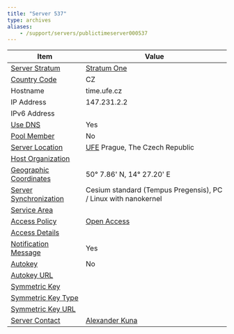 ```yaml
---
title: "Server 537"
type: archives
aliases:
    - /support/servers/publictimeserver000537
---
```


| Item | Value |
| ----- | ----- |
| [Server Stratum](/support/servers/serverstratum) | [Stratum One](/support/servers/stratumonetimeservers) |
| [Country Code](/support/servers/countrycode) | CZ |
| Hostname |  time.ufe.cz |
| IP Address |  147.231.2.2 |
| IPv6 Address | |
| [Use DNS](/support/servers/usedns) | Yes |
| [Pool Member](/support/servers/poolmember) | No |
| [Server Location](/support/servers/serverlocation) | [UFE](https://www.ufe.cz) Prague, The Czech Republic |
| [Host Organization](/support/servers/hostorganization) | |
| [ Geographic Coordinates](/support/servers/geographiccoordinates) |  50° 7.86' N, 14° 27.20' E |
| [Server Synchronization](/support/servers/serversynchronization) |  Cesium standard (Tempus Pregensis), PC / Linux with nanokernel |
| [Service Area](/support/servers/servicearea) |  |
| [Access Policy](/support/servers/accesspolicy) | [Open Access](/support/servers/openaccess) |
| [Access Details](/support/servers/accessdetails) |  |
| [Notification Message](/support/servers/notificationmessage) | Yes |
| [Autokey](/support/servers/autokey) | No |
| [Autokey URL](/support/servers/autokeyurl) | |
| [Symmetric Key](/support/servers/symmetrickey) |  |
| [Symmetric Key Type](/support/servers/symmetrickeytype) | |
| [Symmetric Key URL](/support/servers/symmetrickeyurl) | |
| [Server Contact](/support/servers/servercontact) | [Alexander Kuna](mailto:kuna@ufe.cz) |